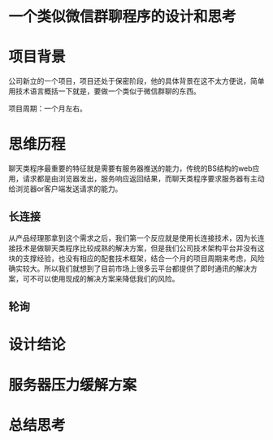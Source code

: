 # 一个类似微信群聊程序的设计和思考

# 项目背景

公司新立的一个项目，项目还处于保密阶段，他的具体背景在这不太方便说，简单用技术语言概括一下就是，要做一个类似于微信群聊的东西。

项目周期：一个月左右。

# 思维历程

聊天类程序最重要的特征就是需要有服务器推送的能力，传统的BS结构的web应用，请求都是由浏览器发出，服务响应返回结果，而聊天类程序要求服务器有主动给浏览器or客户端发送请求的能力。

## 长连接

从产品经理那拿到这个需求之后，我们第一个反应就是使用长连接技术，因为长连接技术是做聊天类程序比较成熟的解决方案，但是我们公司技术架构平台并没有这块的支撑经验，也没有相应的配套技术框架，结合一个月的项目周期来考虑，风险确实较大。所以我们就想到了目前市场上很多云平台都提供了即时通讯的解决方案，可不可以使用现成的解决方案来降低我们的风险。



## 轮询

# 设计结论

# 服务器压力缓解方案

# 总结思考





